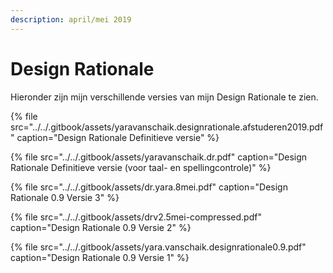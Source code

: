 ```yaml
---
description: april/mei 2019
---
```


# Design Rationale

Hieronder zijn mijn verschillende versies van mijn Design Rationale te zien.

{% file src="../../.gitbook/assets/yaravanschaik.designrationale.afstuderen2019.pdf" caption="Design Rationale Definitieve versie" %}

{% file src="../../.gitbook/assets/yaravanschaik.dr.pdf" caption="Design Rationale Definitieve versie \(voor taal- en spellingcontrole\)" %}

{% file src="../../.gitbook/assets/dr.yara.8mei.pdf" caption="Design Rationale 0.9 Versie 3" %}

{% file src="../../.gitbook/assets/drv2.5mei-compressed.pdf" caption="Design Rationale 0.9 Versie 2" %}

{% file src="../../.gitbook/assets/yara.vanschaik.designrationale0.9.pdf" caption="Design Rationale 0.9 Versie 1" %}

